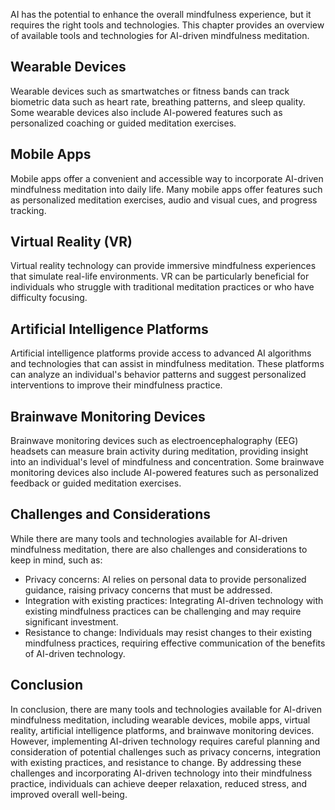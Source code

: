 
AI has the potential to enhance the overall mindfulness experience, but it requires the right tools and technologies. This chapter provides an overview of available tools and technologies for AI-driven mindfulness meditation.

Wearable Devices
----------------

Wearable devices such as smartwatches or fitness bands can track biometric data such as heart rate, breathing patterns, and sleep quality. Some wearable devices also include AI-powered features such as personalized coaching or guided meditation exercises.

Mobile Apps
-----------

Mobile apps offer a convenient and accessible way to incorporate AI-driven mindfulness meditation into daily life. Many mobile apps offer features such as personalized meditation exercises, audio and visual cues, and progress tracking.

Virtual Reality (VR)
--------------------

Virtual reality technology can provide immersive mindfulness experiences that simulate real-life environments. VR can be particularly beneficial for individuals who struggle with traditional meditation practices or who have difficulty focusing.

Artificial Intelligence Platforms
---------------------------------

Artificial intelligence platforms provide access to advanced AI algorithms and technologies that can assist in mindfulness meditation. These platforms can analyze an individual's behavior patterns and suggest personalized interventions to improve their mindfulness practice.

Brainwave Monitoring Devices
----------------------------

Brainwave monitoring devices such as electroencephalography (EEG) headsets can measure brain activity during meditation, providing insight into an individual's level of mindfulness and concentration. Some brainwave monitoring devices also include AI-powered features such as personalized feedback or guided meditation exercises.

Challenges and Considerations
-----------------------------

While there are many tools and technologies available for AI-driven mindfulness meditation, there are also challenges and considerations to keep in mind, such as:

* Privacy concerns: AI relies on personal data to provide personalized guidance, raising privacy concerns that must be addressed.
* Integration with existing practices: Integrating AI-driven technology with existing mindfulness practices can be challenging and may require significant investment.
* Resistance to change: Individuals may resist changes to their existing mindfulness practices, requiring effective communication of the benefits of AI-driven technology.

Conclusion
----------

In conclusion, there are many tools and technologies available for AI-driven mindfulness meditation, including wearable devices, mobile apps, virtual reality, artificial intelligence platforms, and brainwave monitoring devices. However, implementing AI-driven technology requires careful planning and consideration of potential challenges such as privacy concerns, integration with existing practices, and resistance to change. By addressing these challenges and incorporating AI-driven technology into their mindfulness practice, individuals can achieve deeper relaxation, reduced stress, and improved overall well-being.
